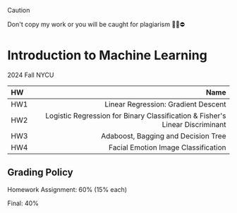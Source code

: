 > [!CAUTION]
> Don't copy my work or you will be caught for plagiarism 🙅‍♂️⛔️
# Introduction to Machine Learning
2024 Fall NYCU 

| HW |               Name                  |        
| :---     |                                 ---:|
| HW1     | Linear Regression: Gradient Descent | 
| HW2    | Logistic Regression for Binary Classification & Fisher's Linear Discriminant |
| HW3     | Adaboost, Bagging and Decision Tree |
| HW4     | Facial Emotion Image Classification |

## Grading Policy
Homework Assignment: 60% (15% each)

Final: 40%

